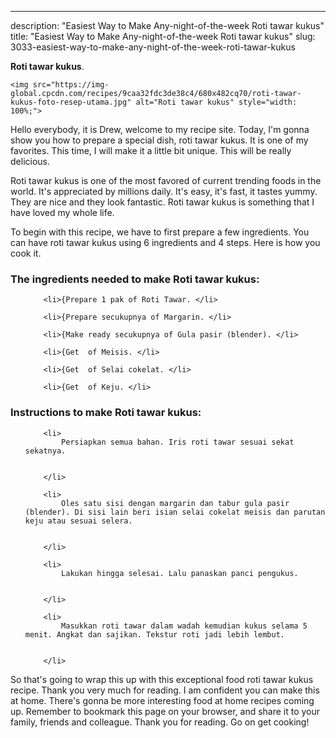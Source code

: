 ---
description: "Easiest Way to Make Any-night-of-the-week Roti tawar kukus"
title: "Easiest Way to Make Any-night-of-the-week Roti tawar kukus"
slug: 3033-easiest-way-to-make-any-night-of-the-week-roti-tawar-kukus

<p>
	<strong>Roti tawar kukus</strong>. 
	
</p>
<p>
	
	<img src="https://img-global.cpcdn.com/recipes/9caa32fdc3de38c4/680x482cq70/roti-tawar-kukus-foto-resep-utama.jpg" alt="Roti tawar kukus" style="width: 100%;">
	
	
</p>
<p>
	Hello everybody, it is Drew, welcome to my recipe site. Today, I'm gonna show you how to prepare a special dish, roti tawar kukus. It is one of my favorites. This time, I will make it a little bit unique. This will be really delicious.
</p>
	
<p>
	Roti tawar kukus is one of the most favored of current trending foods in the world. It's appreciated by millions daily. It's easy, it's fast, it tastes yummy. They are nice and they look fantastic. Roti tawar kukus is something that I have loved my whole life.
</p>
<p>
	
</p>

<p>
To begin with this recipe, we have to first prepare a few ingredients. You can have roti tawar kukus using 6 ingredients and 4 steps. Here is how you cook it.
</p>

<h3>The ingredients needed to make Roti tawar kukus:</h3>

<ol>
	
		<li>{Prepare 1 pak of Roti Tawar. </li>
	
		<li>{Prepare secukupnya of Margarin. </li>
	
		<li>{Make ready secukupnya of Gula pasir (blender). </li>
	
		<li>{Get  of Meisis. </li>
	
		<li>{Get  of Selai cokelat. </li>
	
		<li>{Get  of Keju. </li>
	
</ol>
<p>
	
</p>

<h3>Instructions to make Roti tawar kukus:</h3>

<ol>
	
		<li>
			Persiapkan semua bahan. Iris roti tawar sesuai sekat sekatnya.
			
			
		</li>
	
		<li>
			Oles satu sisi dengan margarin dan tabur gula pasir (blender). Di sisi lain beri isian selai cokelat meisis dan parutan keju atau sesuai selera.
			
			
		</li>
	
		<li>
			Lakukan hingga selesai. Lalu panaskan panci pengukus.
			
			
		</li>
	
		<li>
			Masukkan roti tawar dalam wadah kemudian kukus selama 5 menit. Angkat dan sajikan. Tekstur roti jadi lebih lembut.
			
			
		</li>
	
</ol>

<p>
	
</p>

<p>
	So that's going to wrap this up with this exceptional food roti tawar kukus recipe. Thank you very much for reading. I am confident you can make this at home. There's gonna be more interesting food at home recipes coming up. Remember to bookmark this page on your browser, and share it to your family, friends and colleague. Thank you for reading. Go on get cooking!
</p>
